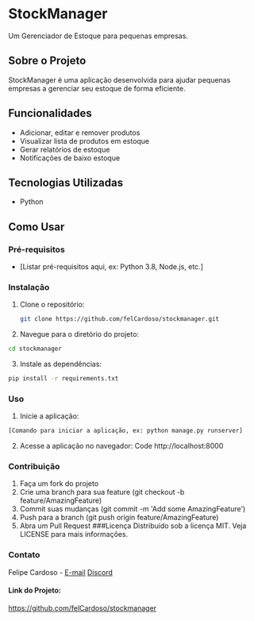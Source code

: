 # StockManager

Um Gerenciador de Estoque para pequenas empresas.

## Sobre o Projeto

StockManager é uma aplicação desenvolvida para ajudar pequenas empresas a gerenciar seu estoque de forma eficiente.

## Funcionalidades

- Adicionar, editar e remover produtos
- Visualizar lista de produtos em estoque
- Gerar relatórios de estoque
- Notificações de baixo estoque

## Tecnologias Utilizadas

- Python

## Como Usar

### Pré-requisitos

- [Listar pré-requisitos aqui, ex: Python 3.8, Node.js, etc.]

### Instalação

1. Clone o repositório:
   ```sh
   git clone https://github.com/felCardoso/stockmanager.git
2. Navegue para o diretório do projeto:
```sh
cd stockmanager
```
3. Instale as dependências:
```sh
pip install -r requirements.txt
```
### Uso
1. Inicie a aplicação:
```sh
[Comando para iniciar a aplicação, ex: python manage.py runserver]
```
2. Acesse a aplicação no navegador:
Code
http://localhost:8000
### Contribuição
1. Faça um fork do projeto
2. Crie uma branch para sua feature (git checkout -b feature/AmazingFeature)
3. Commit suas mudanças (git commit -m 'Add some AmazingFeature')
4. Push para a branch (git push origin feature/AmazingFeature)
5. Abra um Pull Request
###Licença
Distribuído sob a licença MIT. Veja LICENSE para mais informações.

### Contato
Felipe Cardoso - <a href="mailto:fel.cardoso@outlook.com">E-mail</a>
<a href="discordapp.com/users/357288925448110081">Discord</a>

#### Link do Projeto: 
https://github.com/felCardoso/stockmanager
